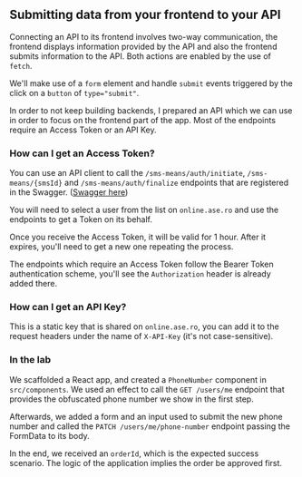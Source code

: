 ## Submitting data from your frontend to your API

Connecting an API to its frontend involves two-way communication, the frontend displays information provided by the API and also the frontend submits information to the API. Both actions are enabled by the use of `fetch`.

We'll make use of a `form` element and handle `submit` events triggered by the click on a `button` of `type="submit"`.

In order to not keep building backends, I prepared an API which we can use in order to focus on the frontend part of the app. Most of the endpoints require an Access Token or an API Key.

### How can I get an Access Token?

You can use an API client to call the `/sms-means/auth/initiate`, `/sms-means/{smsId}` and `/sms-means/auth/finalize` endpoints that are registered in the Swagger. ([Swagger here](https://bank-api-fltw.onrender.com/swagger))

You will need to select a user from the list on `online.ase.ro` and use the endpoints to get a Token on its behalf.

Once you receive the Access Token, it will be valid for 1 hour. After it expires, you'll need to get a new one repeating the process.

The endpoints which require an Access Token follow the Bearer Token authentication scheme, you'll see the `Authorization` header is already added there.

### How can I get an API Key?

This is a static key that is shared on `online.ase.ro`, you can add it to the request headers under the name of `X-API-Key` (it's not case-sensitive).

### In the lab

We scaffolded a React app, and created a `PhoneNumber` component in `src/components`. We used an effect to call the `GET /users/me` endpoint that provides the obfuscated phone number we show in the first step.

Afterwards, we added a form and an input used to submit the new phone number and called the `PATCH /users/me/phone-number` endpoint passing the FormData to its body.

In the end, we received an `orderId`, which is the expected success scenario. The logic of the application implies the order be approved first. 